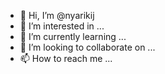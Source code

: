 - 👋 Hi, I’m @nyarikij
- 👀 I’m interested in ...
- 🌱 I’m currently learning ...
- 💞️ I’m looking to collaborate on ...
- 📫 How to reach me ...

<!---
nyarikij/nyarikij is a ✨ special ✨ repository because its `README.md` (this file) appears on your GitHub profile.
You can click the Preview link to take a look at your changes.
--->
